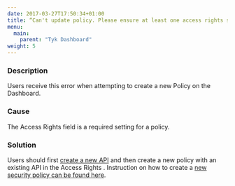 ```yaml
---
date: 2017-03-27T17:50:34+01:00
title: “Can't update policy. Please ensure at least one access rights setting is set“
menu:
  main:
    parent: "Tyk Dashboard"
weight: 5 
---
```


### Description

Users receive this error when attempting to create a new Policy on the Dashboard.

### Cause

The Access Rights field is a required setting for a policy.

### Solution

Users should first [create a new API](https://tyk.io/docs/get-started/with-tyk-on-premise/tutorials/tyk-on-premises-pro/create-api/) and then create a new policy with an existing API in the Access Rights . Instruction on how to create a [new security policy can be found here](https://tyk.io/docs/get-started/with-tyk-on-premise/tutorials/tyk-on-premises-pro/create-security-policy/).
